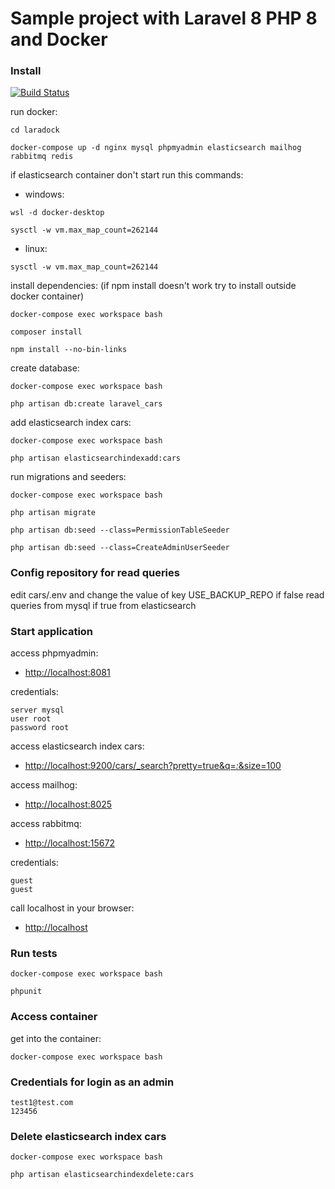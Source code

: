 # Sample project with Laravel 8 PHP 8 and Docker
### Install

[![Build Status](https://app.travis-ci.com/aferrate/cars_laravel8.svg?branch=main)](https://app.travis-ci.com/aferrate/cars_laravel8)

run docker:
```
cd laradock
```
```
docker-compose up -d nginx mysql phpmyadmin elasticsearch mailhog rabbitmq redis
```
if elasticsearch container don't start run this commands:
- windows:
```
wsl -d docker-desktop
```
```
sysctl -w vm.max_map_count=262144
```
- linux:
```
sysctl -w vm.max_map_count=262144
```
install dependencies: (if npm install doesn't work try to install outside docker container)
```
docker-compose exec workspace bash
```
```
composer install
```
```
npm install --no-bin-links
```

create database:
```
docker-compose exec workspace bash
```
```
php artisan db:create laravel_cars
```

add elasticsearch index cars:
```
docker-compose exec workspace bash
```
```
php artisan elasticsearchindexadd:cars
```

run migrations and seeders:
```
docker-compose exec workspace bash
```
```
php artisan migrate
```
```
php artisan db:seed --class=PermissionTableSeeder
```
```
php artisan db:seed --class=CreateAdminUserSeeder
```


### Config repository for read queries

edit cars/.env and change the value of key USE_BACKUP_REPO
if false read queries from mysql if true from elasticsearch


### Start application

access phpmyadmin:
- [http://localhost:8081](http://localhost:8081)

credentials:
```
server mysql
user root
password root
```

access elasticsearch index cars:
- [http://localhost:9200/cars/_search?pretty=true&q=*:*&size=100](http://localhost:9200/cars/_search?pretty=true&q=*:*&size=100)

access mailhog:
- [http://localhost:8025](http://localhost:8025)

access rabbitmq:
- [http://localhost:15672](http://localhost:15672)

credentials:
```
guest
guest
```

call localhost in your browser:
- [http://localhost](http://localhost/)


### Run tests

```
docker-compose exec workspace bash
```
```
phpunit
```


### Access container
get into the container:
```
docker-compose exec workspace bash
```


### Credentials for login as an admin

```
test1@test.com
123456
```


### Delete elasticsearch index cars

```
docker-compose exec workspace bash
```
```
php artisan elasticsearchindexdelete:cars
```